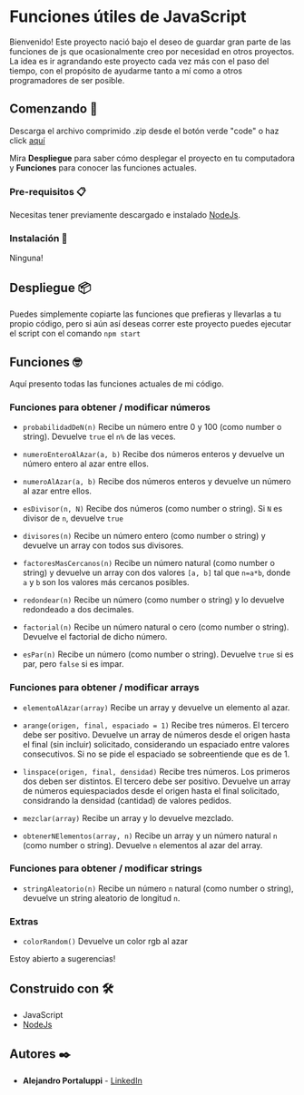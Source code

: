 # Funciones útiles de JavaScript

Bienvenido! Este proyecto nació bajo el deseo de guardar gran parte de las funciones de js que ocasionalmente creo por necesidad en otros proyectos. La idea es ir agrandando este proyecto cada vez más con el paso del tiempo, con el propósito de ayudarme tanto a mí como a otros programadores de ser posible.

## Comenzando 🚀

Descarga el archivo comprimido .zip desde el botón verde "code" o haz click [aquí](https://github.com/Ale6100/Funciones-utiles-de-javascript/archive/refs/heads/main.zip)

Mira **Despliegue** para saber cómo desplegar el proyecto en tu computadora y **Funciones** para conocer las funciones actuales.

### Pre-requisitos 📋

Necesitas tener previamente descargado e instalado [NodeJs](https://nodejs.org/).

### Instalación 🔧

Ninguna!

## Despliegue 📦

Puedes simplemente copiarte las funciones que prefieras y llevarlas a tu propio código, pero si aún así deseas correr este proyecto puedes ejecutar el script con el comando ```npm start```

## Funciones 🤓

Aquí presento todas las funciones actuales de mi código.

### Funciones para obtener / modificar números

* ```probabilidadDeN(n)```
Recibe un número entre 0 y 100 (como number o string). Devuelve ```true``` el ```n%``` de las veces.

* ```numeroEnteroAlAzar(a, b)```
Recibe dos números enteros y devuelve un número entero al azar entre ellos.

* ```numeroAlAzar(a, b)```
Recibe dos números enteros y devuelve un número al azar entre ellos.

* ```esDivisor(n, N)```
Recibe dos números (como number o string). Si ```N``` es divisor de ```n```, devuelve ```true```

* ```divisores(n)```
Recibe un número entero (como number o string) y devuelve un array con todos sus divisores.

* ```factoresMasCercanos(n)```
Recibe un número natural (como number o string) y devuelve un array con dos valores ```[a, b]``` tal que ```n=a*b```, donde ```a``` y ```b``` son los valores más cercanos posibles.

* ```redondear(n)```
Recibe un número (como number o string) y lo devuelve redondeado a dos decimales.

* ```factorial(n)```
Recibe un número natural o cero (como number o string). Devuelve el factorial de dicho número.

* ```esPar(n)```
Recibe un número (como number o string). Devuelve ```true``` si es par, pero ```false``` si es impar.

### Funciones para obtener / modificar arrays

* ```elementoAlAzar(array)```
Recibe un array y devuelve un elemento al azar.

* ```arange(origen, final, espaciado = 1)```
Recibe tres números. El tercero debe ser positivo. Devuelve un array de números desde el origen hasta el final (sin incluir) solicitado, considerando un espaciado entre valores consecutivos. Si no se pide el espaciado se sobreentiende que es de 1.

* ```linspace(origen, final, densidad)```
Recibe tres números. Los primeros dos deben ser distintos. El tercero debe ser positivo. Devuelve un array de números equiespaciados desde el origen hasta el final solicitado, considrando la densidad (cantidad) de valores pedidos.

* ```mezclar(array)```
Recibe un array y lo devuelve mezclado.

* ```obtenerNElementos(array, n)```
Recibe un array y un número natural ```n``` (como number o string). Devuelve ```n``` elementos al azar del array.

### Funciones para obtener / modificar strings

* ```stringAleatorio(n)```
Recibe un número ```n``` natural (como number o string), devuelve un string aleatorio de longitud ```n```.

### Extras

* ```colorRandom()```
Devuelve un color rgb al azar

Estoy abierto a sugerencias!

## Construido con 🛠️

* JavaScript
* [NodeJs](https://nodejs.org/)

## Autores ✒️

* **Alejandro Portaluppi** - [LinkedIn](https://www.linkedin.com/in/alejandro-portaluppi/)